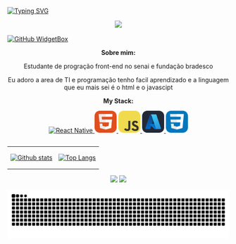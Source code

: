 [![Typing SVG](https://readme-typing-svg.demolab.com?font=Fira+Code&pause=1000&color=6793F7&width=435&lines=Hi%2C+everyone!+I'm+Lucas-index.;Welcome+to+my+Github+profile!+)](https://git.io/typing-svg)

<div align="center">
<img src="https://img1.picmix.com/output/stamp/normal/2/8/5/7/2607582_d33b0.png" width="300">
</div>


[![GitHub WidgetBox](https://github-widgetbox.vercel.app/api/profile?username=Lucas-index&data=followers,repositories,stars,commits&theme=viridescent)](https://github.com/Lucas-index)
<!-- <h3 align ="center"> <strong> Let`s Code.Build & FUN </strong> </h3>  -->

<div align="center">
<b align="">Sobre mim:</b>
<p align=""> Estudante de progração front-end no senai e fundação bradesco</p>
<p align=""></p>
<p align=""> Eu adoro a area de TI e programação tenho facil aprendizado e a linguagem que eu mais sei é o html e o javascipt</p>
 

<b> My Stack: </b>
<table>
  <a href="https://github.com/Lucas-index">
  <img src="https://upload.wikimedia.org/wikipedia/commons/thumb/a/a7/React-icon.svg/539px-React-icon.svg.png" width="50" alt="React Native">
  <img src="https://raw.githubusercontent.com/tandpfun/skill-icons/65dea6c4eaca7da319e552c09f4cf5a9a8dab2c8/icons/HTML.svg" width="50" alt="HTML5">
  <img src="https://raw.githubusercontent.com/tandpfun/skill-icons/65dea6c4eaca7da319e552c09f4cf5a9a8dab2c8/icons/JavaScript.svg" width="50" alt="JavaScript">
  <img src="https://raw.githubusercontent.com/tandpfun/skill-icons/65dea6c4eaca7da319e552c09f4cf5a9a8dab2c8/icons/Azure-Dark.svg" width="50" alt="azure">
  <img src="https://raw.githubusercontent.com/tandpfun/skill-icons/65dea6c4eaca7da319e552c09f4cf5a9a8dab2c8/icons/CSS.svg" width="50" alt="css">
</table>

<table align="center" width="100%" height="100%" >
   <tr>
     <td> 
  
![Github stats](https://github-readme-stats.vercel.app/api?username=Lucas-index&theme=radical&show_icons=true&count_private=true&hide=issues) </td>
     <td> [![Top Langs](https://github-readme-stats.vercel.app/api/top-langs/?username=Lucas-index&theme=radical&layout=compact)](https://github.com/Lucas-index) </td>
   </tr>
  </table>

  <div align="center"> 
  <a href="https://www.instagram.com/0lc_faria0/" target="_blank"><img src="https://img.shields.io/badge/-Instagram-%23E4405F?style=for-the-badge&logo=instagram&logoColor=white" target="_blank"></a>
  <a href = "mailto: contato@lucasfaria201045@gmail.com"><img src="https://img.shields.io/badge/-Gmail-%23333?style=for-the-badge&logo=gmail&logoColor=white" target="_blank"></a>
</div>

![Snake animation](https://github.com/Pleiterson/Pleiterson/blob/output/github-contribution-grid-snake.svg)
